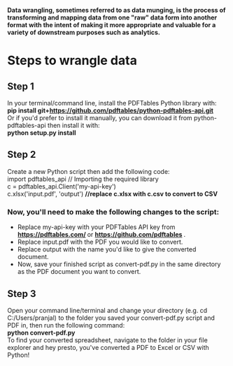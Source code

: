 <strong>Data wrangling, sometimes referred to as data munging, is the process of transforming and mapping data from one "raw" data form into another format with the intent of making it more appropriate and valuable for a variety of downstream purposes such as analytics. </strong>

# Steps to wrangle data

## Step 1
In your terminal/command line, install the PDFTables Python library with:
<br>
<strong> pip install git+https://github.com/pdftables/python-pdftables-api.git </strong> <br>
Or if you'd prefer to install it manually, you can download it from python-pdftables-api then install it with:
<br>
<strong>python setup.py install </strong>

## Step 2
Create a new Python script then add the following code:
<br>
import pdftables_api     // Importing the required library <br>
c = pdftables_api.Client('my-api-key') <br>
c.xlsx('input.pdf', 'output')  <strong>//replace c.xlsx with c.csv to convert to CSV</strong>

### Now, you'll need to make the following changes to the script:
- Replace my-api-key with your PDFTables API key from <strong> https://pdftables.com/ </strong> or <strong> https://github.com/pdftables </strong> .<br>
- Replace input.pdf with the PDF you would like to convert. <br>
- Replace output with the name you'd like to give the converted document. <br>
- Now, save your finished script as convert-pdf.py in the same directory as the PDF document you want to convert.

## Step 3
Open your command line/terminal and change your directory (e.g. cd C:/Users/pranjal) to the folder you saved your convert-pdf.py script and PDF in, then run the following command:
<br> 
<strong>python convert-pdf.py</strong>
<br>
To find your converted spreadsheet, navigate to the folder in your file explorer and hey presto, you've converted a PDF to Excel or CSV with Python!
